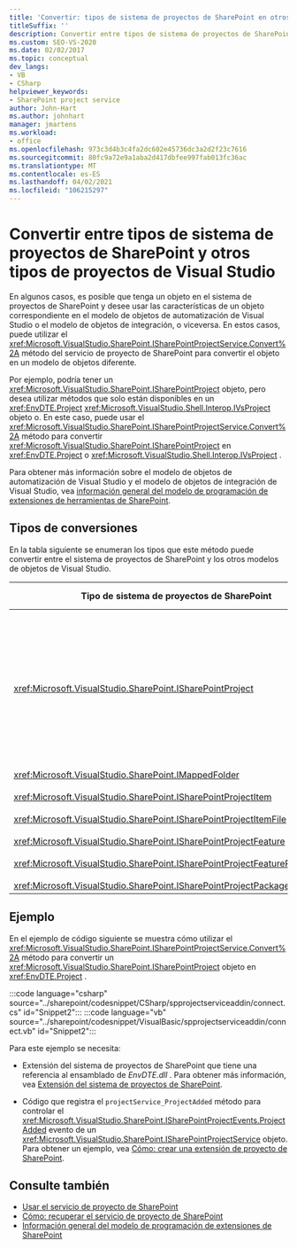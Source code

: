 ```yaml
---
title: 'Convertir: tipos de sistema de proyectos de SharePoint en otros tipos'
titleSuffix: ''
description: Convertir entre tipos de sistema de proyectos de SharePoint y otros tipos de proyectos de Visual Studio. Vea una lista que detalla los tipos que se pueden convertir.
ms.custom: SEO-VS-2020
ms.date: 02/02/2017
ms.topic: conceptual
dev_langs:
- VB
- CSharp
helpviewer_keywords:
- SharePoint project service
author: John-Hart
ms.author: johnhart
manager: jmartens
ms.workload:
- office
ms.openlocfilehash: 973c3d4b3c4fa2dc602e45736dc3a2d2f23c7616
ms.sourcegitcommit: 80fc9a72e9a1aba2d417dbfee997fab013fc36ac
ms.translationtype: MT
ms.contentlocale: es-ES
ms.lasthandoff: 04/02/2021
ms.locfileid: "106215297"
---
```

# <a name="convert-between-sharepoint-project-system-types-and-other-visual-studio-project-types"></a>Convertir entre tipos de sistema de proyectos de SharePoint y otros tipos de proyectos de Visual Studio
  En algunos casos, es posible que tenga un objeto en el sistema de proyectos de SharePoint y desee usar las características de un objeto correspondiente en el modelo de objetos de automatización de Visual Studio o el modelo de objetos de integración, o viceversa. En estos casos, puede utilizar el <xref:Microsoft.VisualStudio.SharePoint.ISharePointProjectService.Convert%2A> método del servicio de proyecto de SharePoint para convertir el objeto en un modelo de objetos diferente.

 Por ejemplo, podría tener un <xref:Microsoft.VisualStudio.SharePoint.ISharePointProject> objeto, pero desea utilizar métodos que solo están disponibles en un <xref:EnvDTE.Project> <xref:Microsoft.VisualStudio.Shell.Interop.IVsProject> objeto o. En este caso, puede usar el <xref:Microsoft.VisualStudio.SharePoint.ISharePointProjectService.Convert%2A> método para convertir <xref:Microsoft.VisualStudio.SharePoint.ISharePointProject> en <xref:EnvDTE.Project> o <xref:Microsoft.VisualStudio.Shell.Interop.IVsProject> .

 Para obtener más información sobre el modelo de objetos de automatización de Visual Studio y el modelo de objetos de integración de Visual Studio, vea [información general del modelo de programación de extensiones de herramientas de SharePoint](../sharepoint/overview-of-the-programming-model-of-sharepoint-tools-extensions.md).

## <a name="types-of-conversions"></a>Tipos de conversiones
 En la tabla siguiente se enumeran los tipos que este método puede convertir entre el sistema de proyectos de SharePoint y los otros modelos de objetos de Visual Studio.

|Tipo de sistema de proyectos de SharePoint|Tipos correspondientes en los modelos de objetos de integración y automatización|
|------------------------------------|-------------------------------------------------------------------------|
|<xref:Microsoft.VisualStudio.SharePoint.ISharePointProject>|<xref:EnvDTE.Project><br /><br /> or<br /><br /> Cualquier interfaz del modelo de objetos de integración de Visual Studio implementada por el objeto COM subyacente para el proyecto. Estas interfaces incluyen <xref:Microsoft.VisualStudio.Shell.Interop.IVsHierarchy> , <xref:Microsoft.VisualStudio.Shell.Interop.IVsProject> (o una interfaz derivada), y <xref:Microsoft.VisualStudio.Shell.Interop.IVsBuildPropertyStorage> . Para obtener una lista de las interfaces principales que implementan los proyectos, vea [Project Model Core Components](../extensibility/internals/project-model-core-components.md).|
|<xref:Microsoft.VisualStudio.SharePoint.IMappedFolder><br /><br /> <xref:Microsoft.VisualStudio.SharePoint.ISharePointProjectItem><br /><br /> <xref:Microsoft.VisualStudio.SharePoint.ISharePointProjectItemFile><br /><br /> <xref:Microsoft.VisualStudio.SharePoint.ISharePointProjectFeature><br /><br /> <xref:Microsoft.VisualStudio.SharePoint.ISharePointProjectFeatureResourceFile><br /><br /> <xref:Microsoft.VisualStudio.SharePoint.ISharePointProjectPackage>|<xref:EnvDTE.ProjectItem><br /><br /> or<br /><br /> Un <xref:System.UInt32> valor (también denominado VSITEMID) que identifica el miembro del proyecto en el <xref:Microsoft.VisualStudio.Shell.Interop.IVsHierarchy> que lo contiene. Este valor se puede pasar al parámetro *Itemid* de algunos <xref:Microsoft.VisualStudio.Shell.Interop.IVsHierarchy> métodos.|

## <a name="example"></a>Ejemplo
 En el ejemplo de código siguiente se muestra cómo utilizar el <xref:Microsoft.VisualStudio.SharePoint.ISharePointProjectService.Convert%2A> método para convertir un <xref:Microsoft.VisualStudio.SharePoint.ISharePointProject> objeto en <xref:EnvDTE.Project> .

:::code language="csharp" source="../sharepoint/codesnippet/CSharp/spprojectserviceaddin/connect.cs" id="Snippet2":::
:::code language="vb" source="../sharepoint/codesnippet/VisualBasic/spprojectserviceaddin/connect.vb" id="Snippet2":::

 Para este ejemplo se necesita:

- Extensión del sistema de proyectos de SharePoint que tiene una referencia al ensamblado de *EnvDTE.dll* . Para obtener más información, vea [Extensión del sistema de proyectos de SharePoint](../sharepoint/extending-the-sharepoint-project-system.md).

- Código que registra el `projectService_ProjectAdded` método para controlar el <xref:Microsoft.VisualStudio.SharePoint.ISharePointProjectEvents.ProjectAdded> evento de un <xref:Microsoft.VisualStudio.SharePoint.ISharePointProjectService> objeto. Para obtener un ejemplo, vea [Cómo: crear una extensión de proyecto de SharePoint](../sharepoint/how-to-create-a-sharepoint-project-extension.md).

## <a name="see-also"></a>Consulte también

- [Usar el servicio de proyecto de SharePoint](../sharepoint/using-the-sharepoint-project-service.md)
- [Cómo: recuperar el servicio de proyecto de SharePoint](../sharepoint/how-to-retrieve-the-sharepoint-project-service.md)
- [Información general del modelo de programación de extensiones de SharePoint](../sharepoint/overview-of-the-programming-model-of-sharepoint-tools-extensions.md)
